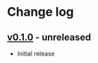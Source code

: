 # Change log

## [v0.1.0] - unreleased

* Initial release

[v0.1.0]: https://github.com/piotrmurach/strings-wrapping/compare/v0.1.0

